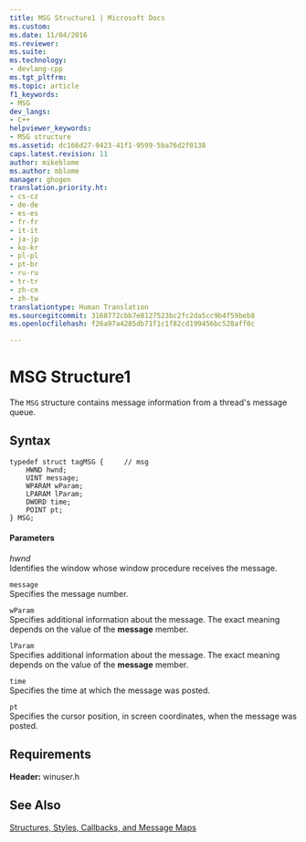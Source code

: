 ```yaml
---
title: MSG Structure1 | Microsoft Docs
ms.custom: 
ms.date: 11/04/2016
ms.reviewer: 
ms.suite: 
ms.technology:
- devlang-cpp
ms.tgt_pltfrm: 
ms.topic: article
f1_keywords:
- MSG
dev_langs:
- C++
helpviewer_keywords:
- MSG structure
ms.assetid: dc166d27-9423-41f1-9599-5ba76d2f0138
caps.latest.revision: 11
author: mikeblome
ms.author: mblome
manager: ghogen
translation.priority.ht:
- cs-cz
- de-de
- es-es
- fr-fr
- it-it
- ja-jp
- ko-kr
- pl-pl
- pt-br
- ru-ru
- tr-tr
- zh-cn
- zh-tw
translationtype: Human Translation
ms.sourcegitcommit: 3168772cbb7e8127523bc2fc2da5cc9b4f59beb8
ms.openlocfilehash: f26a97a4285db71f1c1f82cd199456bc528aff0c

---
```

# MSG Structure1
The `MSG` structure contains message information from a thread's message queue.  
  
## Syntax  
  
```  
typedef struct tagMSG {     // msg    
    HWND hwnd;  
    UINT message;  
    WPARAM wParam;  
    LPARAM lParam;  
    DWORD time;  
    POINT pt;  
} MSG;  
```  
  
#### Parameters  
 *hwnd*  
 Identifies the window whose window procedure receives the message.  
  
 `message`  
 Specifies the message number.  
  
 `wParam`  
 Specifies additional information about the message. The exact meaning depends on the value of the **message** member.  
  
 `lParam`  
 Specifies additional information about the message. The exact meaning depends on the value of the **message** member.  
  
 `time`  
 Specifies the time at which the message was posted.  
  
 `pt`  
 Specifies the cursor position, in screen coordinates, when the message was posted.  
  
## Requirements  
 **Header:** winuser.h  
  
## See Also  
 [Structures, Styles, Callbacks, and Message Maps](../../mfc/reference/structures-styles-callbacks-and-message-maps.md)




<!--HONumber=Jan17_HO2-->



